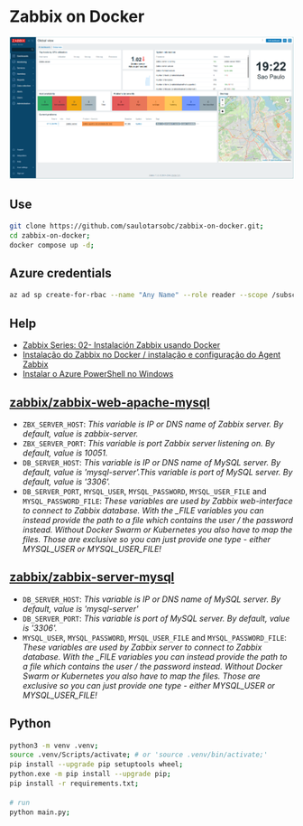# Zabbix on Docker

![alt text](./images/image.png)

## Use

```sh
git clone https://github.com/saulotarsobc/zabbix-on-docker.git;
cd zabbix-on-docker;
docker compose up -d;
```

## Azure credentials

```sh
az ad sp create-for-rbac --name "Any Name" --role reader --scope /subscriptions/{{subscription_id}};
```

## Help

- [Zabbix Series: 02- Instalación Zabbix usando Docker](https://youtu.be/kD8FHo-OUbQ)
- [Instalação do Zabbix no Docker / instalação e configuração do Agent Zabbix](https://youtu.be/WHwaapu8ntI)
- [Instalar o Azure PowerShell no Windows](https://learn.microsoft.com/pt-br/powershell/azure/install-azps-linux?view=azps-12.1.0)

## [zabbix/zabbix-web-apache-mysql](https://hub.docker.com/r/zabbix/zabbix-web-apache-mysql)

- `ZBX_SERVER_HOST`: _This variable is IP or DNS name of Zabbix server. By default, value is zabbix-server._
- `ZBX_SERVER_PORT`: _This variable is port Zabbix server listening on. By default, value is 10051._
- `DB_SERVER_HOST`: _This variable is IP or DNS name of MySQL server. By default, value is 'mysql-server'.This variable is port of MySQL server. By default, value is '3306'._
- `DB_SERVER_PORT`, `MYSQL_USER`, `MYSQL_PASSWORD`, `MYSQL_USER_FILE` and `MYSQL_PASSWORD_FILE`: _These variables are used by Zabbix web-interface to connect to Zabbix database. With the \_FILE variables you can instead provide the path to a file which contains the user / the password instead. Without Docker Swarm or Kubernetes you also have to map the files. Those are exclusive so you can just provide one type - either MYSQL_USER or MYSQL_USER_FILE!_

## [zabbix/zabbix-server-mysql](https://hub.docker.com/r/zabbix/zabbix-server-mysql)

- `DB_SERVER_HOST`: _This variable is IP or DNS name of MySQL server. By default, value is 'mysql-server'_
- `DB_SERVER_PORT`: _This variable is port of MySQL server. By default, value is '3306'._
- `MYSQL_USER`, `MYSQL_PASSWORD`, `MYSQL_USER_FILE` and `MYSQL_PASSWORD_FILE`: _These variables are used by Zabbix server to connect to Zabbix database. With the \_FILE variables you can instead provide the path to a file which contains the user / the password instead. Without Docker Swarm or Kubernetes you also have to map the files. Those are exclusive so you can just provide one type - either MYSQL_USER or MYSQL_USER_FILE!_

## Python

```sh
python3 -m venv .venv;
source .venv/Scripts/activate; # or 'source .venv/bin/activate;'
pip install --upgrade pip setuptools wheel;
python.exe -m pip install --upgrade pip;
pip install -r requirements.txt;

# run
python main.py;
```

